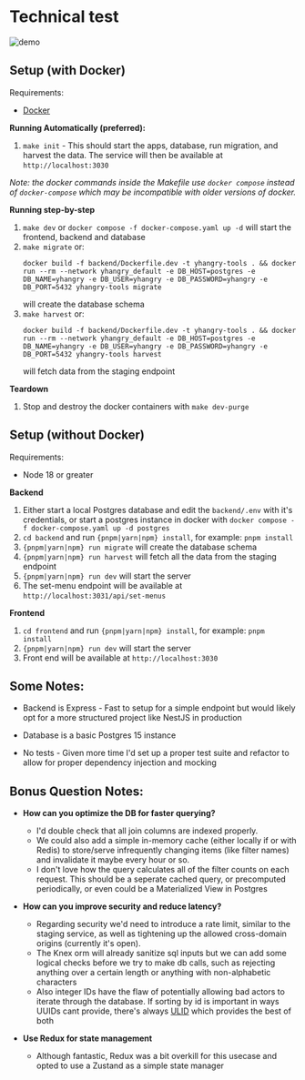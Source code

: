 # Technical test

![demo](./demo.gif)

## Setup (with Docker)

Requirements:

- [Docker](https://www.docker.com/)

**Running Automatically (preferred):**

1. `make init` - This should start the apps, database, run migration, and harvest the data. The service will then be available at `http://localhost:3030`

_Note: the docker commands inside the Makefile use `docker compose` instead of `docker-compose` which may be incompatible with older versions of docker._

**Running step-by-step**

1. `make dev` or `docker compose -f docker-compose.yaml up -d` will start the frontend, backend and database
2. `make migrate` or:
   ```
   docker build -f backend/Dockerfile.dev -t yhangry-tools . && docker run --rm --network yhangry_default -e DB_HOST=postgres -e DB_NAME=yhangry -e DB_USER=yhangry -e DB_PASSWORD=yhangry -e DB_PORT=5432 yhangry-tools migrate
   ```
   will create the database schema
3. `make harvest` or:
   ```
   docker build -f backend/Dockerfile.dev -t yhangry-tools . && docker run --rm --network yhangry_default -e DB_HOST=postgres -e DB_NAME=yhangry -e DB_USER=yhangry -e DB_PASSWORD=yhangry -e DB_PORT=5432 yhangry-tools harvest
   ```
   will fetch data from the staging endpoint
   
**Teardown** 

1. Stop and destroy the docker containers with `make dev-purge`

## Setup (without Docker)

Requirements:

- Node 18 or greater

**Backend**

1. Either start a local Postgres database and edit the `backend/.env` with it's credentials, or start a postgres instance in docker with `docker compose -f docker-compose.yaml up -d postgres`
2. `cd backend` and run `{pnpm|yarn|npm} install`, for example: `pnpm install`
3. `{pnpm|yarn|npm} run migrate` will create the database schema
4. `{pnpm|yarn|npm} run harvest` will fetch all the data from the staging endpoint
5. `{pnpm|yarn|npm} run dev` will start the server
6. The set-menu endpoint will be available at `http://localhost:3031/api/set-menus`

**Frontend**

1. `cd frontend` and run `{pnpm|yarn|npm} install`, for example: `pnpm install`
2. `{pnpm|yarn|npm} run dev` will start the server
3. Front end will be available at `http://localhost:3030`

## Some Notes:

- Backend is Express - Fast to setup for a simple endpoint but would likely opt for a more structured project like NestJS in production

- Database is a basic Postgres 15 instance

- No tests - Given more time I'd set up a proper test suite and refactor to allow for proper dependency injection and mocking

## Bonus Question Notes:

- **How can you optimize the DB for faster querying?**

  - I'd double check that all join columns are indexed properly.
  - We could also add a simple in-memory cache (either locally if or with Redis) to store/serve infrequently changing items (like filter names) and invalidate it maybe every hour or so.
  - I don't love how the query calculates all of the filter counts on each request. This should be a seperate cached query, or precomputed periodically, or even could be a Materialized View in Postgres

- **How can you improve security and reduce latency?**

  - Regarding security we'd need to introduce a rate limit, similar to the staging service, as well as tightening up the allowed cross-domain origins (currently it's open).
  - The Knex orm will already sanitize sql inputs but we can add some logical checks before we try to make db calls, such as rejecting anything over a certain length or anything with non-alphabetic characters
  - Also integer IDs have the flaw of potentially allowing bad actors to iterate through the database. If sorting by id is important in ways UUIDs cant provide, there's always [ULID](https://medium.com/@juniooor/ulid-universally-unique-lexicographically-sortable-identifier-5544e3391660) which provides the best of both 

- **Use Redux for state management**
  - Although fantastic, Redux was a bit overkill for this usecase and opted to use a Zustand as a simple state manager
